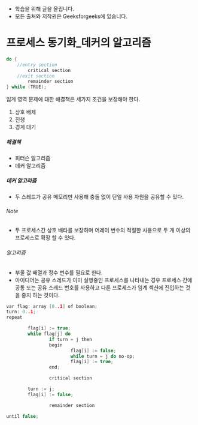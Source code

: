 - 학습을 위해 글을 올립니다.
- 모든 출처와 저작권은 Geeksforgeeks에 있습니다.

[^출처]: https://www.geeksforgeeks.org/



# 프로세스 동기화_데커의 알고리즘

```c
do {
    //entry section
        critical section
    //exit section
        remainder section
} while (TRUE);
```

임계 영역 문제에 대한 해결책은 세가지 조건을 보장해야 한다.

1. 상호 배제
2. 진행
3. 경계 대기

##### 해결책

- 피터슨 알고리즘
- 데커 알고리즘

##### 데커 알고리즘

- 두 스레드가 공유 메모리만 사용해 충돌 없이 단일 사용 자원을 공유할 수 있다. 

###### Note

- 두 프로세스간 상호 배타를 보장하며 어레이 변수의 적절한 사용으로 두 개 이상의 프로세스로 확장 할 수 있다.

###### 알고리즘

- 부울 값 배열과 정수 변수를 필요로 한다.
- 아이디어는 공유 스레드가 이미 실행중인 프로세스를 나타내는 경우 프로세스 간에 공통 또는 공유 스레드 번호를 사용하고 다른 프로세스가 임계 섹션에 진입하는 것을 중지 하는 것이다.

```c
var flag: array [0..1] of boolean;
turn: 0..1;
repeat

        flag[i] := true;
        while flag[j] do
                if turn = j then
                begin
                        flag[i] := false;
                        while turn = j do no-op;
                        flag[i] := true;
                end;

                critical section

        turn := j;
        flag[i] := false;

                remainder section

until false;
```

